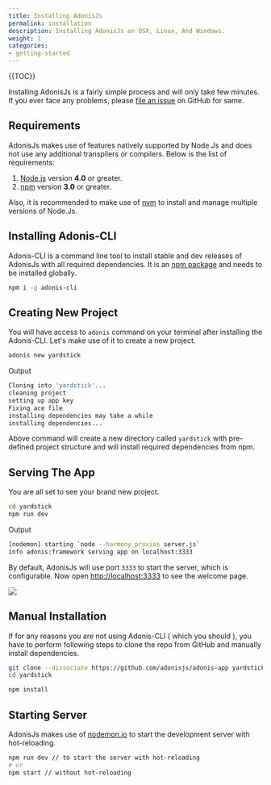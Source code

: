 ```yaml
---
title: Installing AdonisJs
permalink: installation
description: Installing AdonisJs on OSX, Linux, And Windows.
weight: 1
categories:
- getting-started
---
```


{{TOC}}

Installing AdonisJs is a fairly simple process and will only take few minutes. If you ever face any problems, please [file an issue](https://github.com/adonisjs/adonis-framework/issues) on GitHub for same.

## Requirements

AdonisJs makes use of features natively supported by Node.Js and does not use any additional transpilers or compilers. Below is the list of requirements:

1. [Node.js](https://nodejs.org/en/) version **4.0** or greater.
2. [npm](https://www.npmjs.org/) version **3.0** or greater.


Also, it is recommended to make use of [nvm](https://github.com/creationix/nvm) to install and manage multiple versions of Node.Js.

## Installing Adonis-CLI

Adonis-CLI is a command line tool to install stable and dev releases of AdonisJs with all required dependencies. It is an [npm package](https://www.npmjs.com/package/adonis-cli) and needs to be installed globally.

```bash
npm i -g adonis-cli
```

## Creating New Project

You will have access to `adonis` command on your terminal after installing the Adonis-CLI. Let's make use of it to create a new project.

```bash
adonis new yardstick
```

Output

```bash
Cloning into 'yardstick'...
cleaning project
setting up app key
Fixing ace file
installing dependencies may take a while
installing dependencies...
```

Above command will create a new directory called `yardstick` with pre-defined project structure and will install required dependencies from npm.

## Serving The App

You are all set to see your brand new project.

```bash
cd yardstick
npm run dev
```

Output

```bash
[nodemon] starting `node --harmony_proxies server.js`
info adonis:framework serving app on localhost:3333
```

By default, AdonisJs will use port `3333` to start the server, which is configurable. Now open [http://localhost:3333](http://localhost:3333) to see the welcome page.

![](http://i.imgbox.com/xAYvmnBq.png)

## Manual Installation

If for any reasons you are not using Adonis-CLI ( which you should ), you have to perform following steps to clone the repo from GitHub and manually install dependencies.

```bash
git clone --dissociate https://github.com/adonisjs/adonis-app yardstick
cd yardstick
```

```bash
npm install
```

## Starting Server

AdonisJs makes use of [nodemon.io](http://nodemon.io/) to start the development server with hot-reloading.

```bash
npm run dev // to start the server with hot-reloading
# or
npm start // without hot-reloading
```